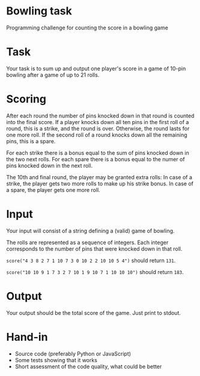 Bowling task
=============

Programming challenge for counting the score in a bowling game

# Task

Your task is to sum up and output one player's score in a game of 10-pin bowling after a game of up to 21 rolls.

# Scoring

After each round the number of pins knocked down in that round is counted into the final score. If a player knocks down all ten pins in the first roll of a round, this is a strike, and the round is over. Otherwise, the round lasts for one more roll. If the second roll of a round knocks down all the remaining pins, this is a spare.

For each strike there is a bonus equal to the sum of pins knocked down in the two next rolls. For each spare there is a bonus equal to the numer of pins knocked down in the next roll.

The 10th and final round, the player may be granted extra rolls: In case of a strike, the player gets two more rolls to make up his strike bonus. In case of a spare, the player gets one more roll.

# Input

Your input will consist of a string defining a (valid) game of bowling.

The rolls are represented as a sequence of integers. Each integer corresponds to the number of pins that were knocked down in that roll.

`score("4 3 8 2 7 1 10 7 3 0 10 2 2 10 10 5 4")` should return `131`.

`score("10 10 9 1 7 3 2 7 10 1 9 10 7 1 10 10 10")` should return `183`.

# Output

Your output should be the total score of the game. Just print to stdout.

# Hand-in

* Source code (preferably Python or JavaScript)
* Some tests showing that it works
* Short assessment of the code quality, what could be better
